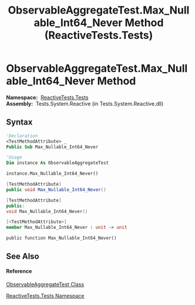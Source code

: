 ﻿---
title: ObservableAggregateTest.Max_Nullable_Int64_Never Method  (ReactiveTests.Tests)
TOCTitle: Max_Nullable_Int64_Never Method
ms:assetid: M:ReactiveTests.Tests.ObservableAggregateTest.Max_Nullable_Int64_Never
ms:mtpsurl: https://msdn.microsoft.com/en-us/library/reactivetests.tests.observableaggregatetest.max_nullable_int64_never(v=VS.103)
ms:contentKeyID: 36619648
ms.date: 06/28/2011
mtps_version: v=VS.103
f1_keywords:
- ReactiveTests.Tests.ObservableAggregateTest.Max_Nullable_Int64_Never
dev_langs:
- CSharp
- JScript
- VB
- FSharp
- c++
---

# ObservableAggregateTest.Max\_Nullable\_Int64\_Never Method

**Namespace:**  [ReactiveTests.Tests](hh289046\(v=vs.103\).md)  
**Assembly:**  Tests.System.Reactive (in Tests.System.Reactive.dll)

## Syntax

``` vb
'Declaration
<TestMethodAttribute> _
Public Sub Max_Nullable_Int64_Never
```

``` vb
'Usage
Dim instance As ObservableAggregateTest

instance.Max_Nullable_Int64_Never()
```

``` csharp
[TestMethodAttribute]
public void Max_Nullable_Int64_Never()
```

``` c++
[TestMethodAttribute]
public:
void Max_Nullable_Int64_Never()
```

``` fsharp
[<TestMethodAttribute>]
member Max_Nullable_Int64_Never : unit -> unit 
```

``` jscript
public function Max_Nullable_Int64_Never()
```

## See Also

#### Reference

[ObservableAggregateTest Class](hh314823\(v=vs.103\).md)

[ReactiveTests.Tests Namespace](hh289046\(v=vs.103\).md)

